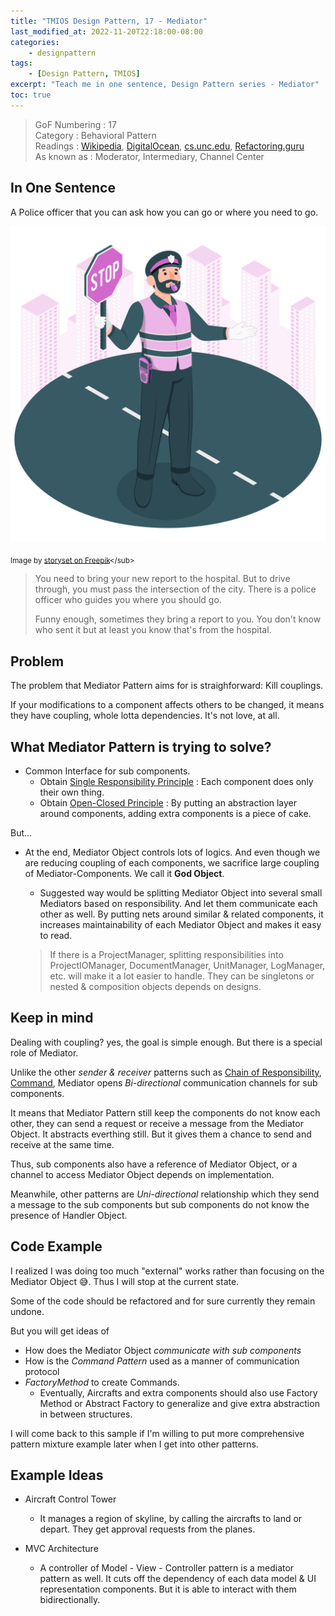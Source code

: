 ```yaml
---
title: "TMIOS Design Pattern, 17 - Mediator"
last_modified_at: 2022-11-20T22:18:00-08:00
categories:
    - designpattern
tags:
    - [Design Pattern, TMIOS]
excerpt: "Teach me in one sentence, Design Pattern series - Mediator"
toc: true
---
```


> GoF Numbering : 17<br/>
> Category : Behavioral Pattern<br/>
> Readings : [Wikipedia](https://en.wikipedia.org/wiki/Mediator_pattern),
[DigitalOcean](https://www.digitalocean.com/community/tutorials/mediator-design-pattern-java),
[cs.unc.edu](https://www.cs.unc.edu/~stotts/GOF/hires/pat5efso.htm),
[Refactoring.guru](https://refactoring.guru/design-patterns/mediator)<br/>
> As known as : Moderator, Intermediary, Channel Center

## In One Sentence

A Police officer that you can ask how you can go or where you need to go.

![police_officer](/_posts/design-pattern/17-Mediator/images/police_officer.jpg)

<sub>Image by [storyset on Freepik]("https://www.freepik.com/free-vector/traffic-police-concept-illustration_32439083.htm#query=traffic%20policeman&position=4&from_view=search&track=sph")</sub>

> You need to bring your new report to the hospital. But to drive through, you must pass the intersection of the city. There is a police officer who guides you where you should go.
>
>Funny enough, sometimes they bring a report to you. You don't know who sent it but at least you know that's from the hospital.

## Problem

The problem that Mediator Pattern aims for is straighforward: Kill couplings.

If your modifications to a component affects others to be changed, it means they have coupling, whole lotta dependencies. It's not love, at all.

## What Mediator Pattern is trying to solve?

- Common Interface for sub components.
  - Obtain [Single Responsibility Principle](https://en.wikipedia.org/wiki/Single-responsibility_principle) : Each component does only their own thing.
  - Obtain [Open-Closed Principle](https://en.wikipedia.org/wiki/Open%E2%80%93closed_principle) : By putting an abstraction layer around components, adding extra components is a piece of cake.

But...

- At the end, Mediator Object controls lots of logics. And even though we are reducing coupling of each components, we sacrifice large coupling of Mediator-Components. We call it **God Object**.
  - Suggested way would be splitting Mediator Object into several small Mediators based on responsibility. And let them communicate each other as well. By putting nets around similar & related components, it increases maintainability of each Mediator Object and makes it easy to read.

  > If there is a ProjectManager, splitting responsibilities into ProjectIOManager, DocumentManager, UnitManager, LogManager, etc. will make it a lot easier to handle. They can be singletons or nested & composition objects depends on designs.

## Keep in mind

Dealing with coupling? yes, the goal is simple enough. But there is a special role of Mediator.

Unlike the other *sender & receiver* patterns such as [Chain of Responsibility](https://raacker.github.io/designpattern/tmios-13-cor/), [Command](https://raacker.github.io/designpattern/tmios-14-command/), Mediator opens *Bi-directional* communication channels for sub components.

It means that Mediator Pattern still keep the components do not know each other, they can send a request or receive a message from the Mediator Object. It abstracts everthing still. But it gives them a chance to send and receive at the same time.

Thus, sub components also have a reference of Mediator Object, or a channel to access Mediator Object depends on implementation.

Meanwhile, other patterns are *Uni-directional* relationship which they send a message to the sub components but sub components do not know the presence of Handler Object.

## Code Example

I realized I was doing too much "external" works rather than focusing on the Mediator Object 😅. Thus I will stop at the current state.

Some of the code should be refactored and for sure currently they remain undone.

But you will get ideas of

- How does the Mediator Object *communicate with sub components*
- How is the *Command Pattern* used as a manner of communication protocol
- *FactoryMethod* to create Commands.
  - Eventually, Aircrafts and extra components should also use Factory Method or Abstract Factory to generalize and give extra abstraction in between structures.

I will come back to this sample if I'm willing to put more comprehensive pattern mixture example later when I get into other patterns.

## Example Ideas

- Aircraft Control Tower
  - It manages a region of skyline, by calling the aircrafts to land or depart. They get approval requests from the planes.

- MVC Architecture
  - A controller of Model - View - Controller pattern is a mediator pattern as well. It cuts off the dependency of each data model & UI representation components. But it is able to interact with them bidirectionally.
